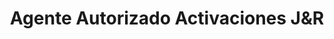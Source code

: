 ---
title: "Agente Autorizado Activaciones J&R"
url: /san-vicente/agente-autorizado-activaciones-jundr/
shop: Handy
---
